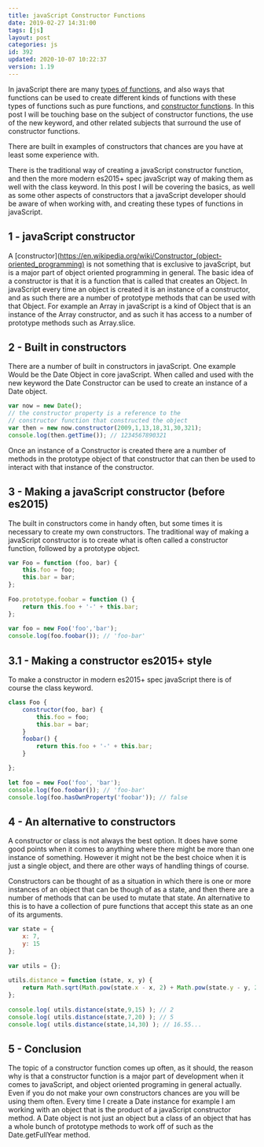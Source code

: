 ```yaml
---
title: javaScript Constructor Functions
date: 2019-02-27 14:31:00
tags: [js]
layout: post
categories: js
id: 392
updated: 2020-10-07 10:22:37
version: 1.19
---
```


In javaScript there are many [types of functions](/2019/12/16/js-function/), and also ways that functions can be used to create different kinds of functions with these types of functions such as pure functions, and [constructor functions](https://developer.mozilla.org/en-US/docs/Web/JavaScript/Reference/Classes/constructor). In  this post I will be touching base on the subject of constructor functions, the use of the new keyword, and other related subjects that surround the use of constructor functions.


There are built in examples of constructors that chances are you have at least some experience with. 

There is the traditional way of creating a javaScript constructor function, and then the more modern es2015+ spec javaScript way of making them as well with the class keyword. In this post I will be covering the basics, as well as some other aspects of constructors that a javaScript developer should be aware of when working with, and creating these types of functions in javaScript.

<!-- more -->

## 1 - javaScript constructor

A [constructor](https://en.wikipedia.org/wiki/Constructor_(object-oriented_programming) is not something that is exclusive to javaScript, but is a major part of object oriented programming in general. The basic idea of a constructor is that it is a function that is called that creates an Object. In javaScript every time an object is created it is an instance of a constructor, and as such there are a number of prototype methods that can be used with that Object. For example an Array in javaScript is a kind of Object that is an instance of the Array constructor, and as such it has access to a number of prototype methods such as Array.slice.

## 2 - Built in constructors

There are a number of built in constructors in javaScript. One example Would be the Date Object in core javaScript. When called and used with the new keyword the Date Constructor can be used to create an instance of a Date object.

```js
var now = new Date();
// the constructor property is a reference to the
// constructor function that constructed the object
var then = new now.constructor(2009,1,13,18,31,30,321);
console.log(then.getTime()); // 1234567890321
```

Once an instance of a Constructor is created there are a number of methods in the prototype object of that constructor that can then be used to interact with that instance of the constructor.


## 3 - Making a javaScript constructor (before es2015)

The built in constructors come in handy often, but some times it is necessary to create my own constructors. The traditional way of making a javaScript constructor is to create what is often called a constructor function, followed by a prototype object.

```js
var Foo = function (foo, bar) {
    this.foo = foo;
    this.bar = bar;
};
 
Foo.prototype.foobar = function () {
    return this.foo + '-' + this.bar;
};
 
var foo = new Foo('foo','bar');
console.log(foo.foobar()); // 'foo-bar'
```

## 3.1 - Making a constructor es2015+ style

To make a constructor in modern es2015+ spec javaScript there is of course the class keyword.

```js
class Foo {
    constructor(foo, bar) {
        this.foo = foo;
        this.bar = bar;
    }
    foobar() {
        return this.foo + '-' + this.bar;
    }

};
 
let foo = new Foo('foo', 'bar');
console.log(foo.foobar()); // 'foo-bar'
console.log(foo.hasOwnProperty('foobar')); // false
```

## 4 - An alternative to constructors

A constructor or class is not always the best option. It does have some good points when it comes to anything where there might be more than one instance of something. However it might not be the best choice when it is just a single object, and there are other ways of handling things of course. 

Constructors can be thought of as a situation in which there is one or more instances of an object that can be though of as a state, and then there are a number of methods that can be used to mutate that state. An alternative to this is to have a collection of pure functions that accept this state as an one of its arguments.

```js
var state = {
    x: 7,
    y: 15
};
 
var utils = {};
 
utils.distance = function (state, x, y) {
    return Math.sqrt(Math.pow(state.x - x, 2) + Math.pow(state.y - y, 2));
};
 
console.log( utils.distance(state,9,15) ); // 2
console.log( utils.distance(state,7,20) ); // 5
console.log( utils.distance(state,14,30) ); // 16.55...
```

## 5 - Conclusion

The topic of a constructor function comes up often, as it should, the reason why is that a constructor function is a major part of development when it comes to javaScript, and object oriented programing in general actually. Even if you do not make your own constructors chances are you will be using them often. Every time I create a Date instance for example I am working with an object that is the product of a javaScript constructor method. A Date object is not just an object but a class of an object that has a whole bunch of prototype methods to work off of such as the Date.getFullYear method.